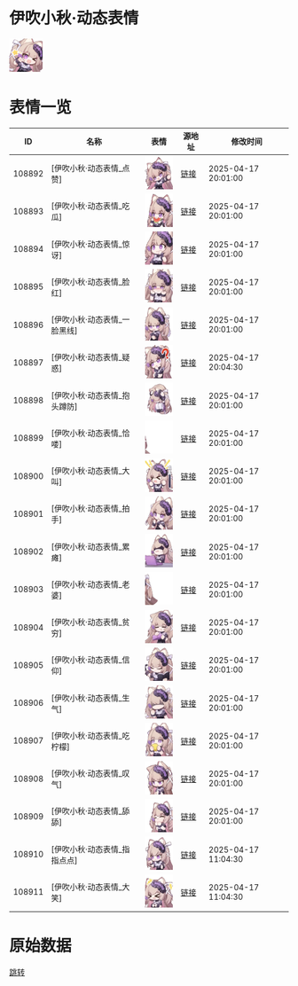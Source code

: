 # 伊吹小秋·动态表情

<img src="./cover.png" height="60" alt="cover" />

# 表情一览

|ID|名称|表情|源地址|修改时间|
|----|----|----|----|----|
|108892|[伊吹小秋·动态表情_点赞]|<img src="./pic/108892_%5B伊吹小秋·动态表情_点赞%5D.gif" height="60" alt="点赞"/>|[链接](https://i0.hdslb.com/bfs/garb/cbc3183ec4ac535689cd77ce08af47a6545292f2.gif)|2025-04-17 20:01:00|
|108893|[伊吹小秋·动态表情_吃瓜]|<img src="./pic/108893_%5B伊吹小秋·动态表情_吃瓜%5D.gif" height="60" alt="吃瓜"/>|[链接](https://i0.hdslb.com/bfs/garb/112f95c55cd1fd0a2227a95820998fc0c0fbb130.gif)|2025-04-17 20:01:00|
|108894|[伊吹小秋·动态表情_惊讶]|<img src="./pic/108894_%5B伊吹小秋·动态表情_惊讶%5D.gif" height="60" alt="惊讶"/>|[链接](https://i0.hdslb.com/bfs/garb/e78f6074e61911dafb05acb1b141140fc118a411.gif)|2025-04-17 20:01:00|
|108895|[伊吹小秋·动态表情_脸红]|<img src="./pic/108895_%5B伊吹小秋·动态表情_脸红%5D.gif" height="60" alt="脸红"/>|[链接](https://i0.hdslb.com/bfs/garb/ed02a66c8c3fd4e722de1f84356639d8ee03feca.gif)|2025-04-17 20:01:00|
|108896|[伊吹小秋·动态表情_一脸黑线]|<img src="./pic/108896_%5B伊吹小秋·动态表情_一脸黑线%5D.gif" height="60" alt="一脸黑线"/>|[链接](https://i0.hdslb.com/bfs/garb/df9146ba4e944419c94ffaa6a9cdd1db7a78c18a.gif)|2025-04-17 20:01:00|
|108897|[伊吹小秋·动态表情_疑惑]|<img src="./pic/108897_%5B伊吹小秋·动态表情_疑惑%5D.gif" height="60" alt="疑惑"/>|[链接](https://i0.hdslb.com/bfs/garb/9065978c9720ac859ab13788f97600025278d23d.gif)|2025-04-17 20:04:30|
|108898|[伊吹小秋·动态表情_抱头蹲防]|<img src="./pic/108898_%5B伊吹小秋·动态表情_抱头蹲防%5D.gif" height="60" alt="抱头蹲防"/>|[链接](https://i0.hdslb.com/bfs/garb/9609c8d52f396ca2a03d8ce1df717de77a6022e0.gif)|2025-04-17 20:01:00|
|108899|[伊吹小秋·动态表情_恰喽]|<img src="./pic/108899_%5B伊吹小秋·动态表情_恰喽%5D.gif" height="60" alt="恰喽"/>|[链接](https://i0.hdslb.com/bfs/garb/dc09d89440d7c6c3ef5ccb6eb915e0dce106b1b0.gif)|2025-04-17 20:01:00|
|108900|[伊吹小秋·动态表情_大叫]|<img src="./pic/108900_%5B伊吹小秋·动态表情_大叫%5D.gif" height="60" alt="大叫"/>|[链接](https://i0.hdslb.com/bfs/garb/f83f128f04a6253716e14c59610db73f0bf5b506.gif)|2025-04-17 20:01:00|
|108901|[伊吹小秋·动态表情_拍手]|<img src="./pic/108901_%5B伊吹小秋·动态表情_拍手%5D.gif" height="60" alt="拍手"/>|[链接](https://i0.hdslb.com/bfs/garb/29fc05eb7aa8613b1d12690ebcee683dc93a6dc1.gif)|2025-04-17 20:01:00|
|108902|[伊吹小秋·动态表情_累瘫]|<img src="./pic/108902_%5B伊吹小秋·动态表情_累瘫%5D.gif" height="60" alt="累瘫"/>|[链接](https://i0.hdslb.com/bfs/garb/b2d1c01b3923449a06a66b18b55cd562e3c84702.gif)|2025-04-17 20:01:00|
|108903|[伊吹小秋·动态表情_老婆]|<img src="./pic/108903_%5B伊吹小秋·动态表情_老婆%5D.gif" height="60" alt="老婆"/>|[链接](https://i0.hdslb.com/bfs/garb/3f87cc5e1bdd807047624dc030fed30be5d2fcb1.gif)|2025-04-17 20:01:00|
|108904|[伊吹小秋·动态表情_贫穷]|<img src="./pic/108904_%5B伊吹小秋·动态表情_贫穷%5D.gif" height="60" alt="贫穷"/>|[链接](https://i0.hdslb.com/bfs/garb/dc73a27bd9db5e773fb60c3be8823f159b5a7906.gif)|2025-04-17 20:01:00|
|108905|[伊吹小秋·动态表情_信仰]|<img src="./pic/108905_%5B伊吹小秋·动态表情_信仰%5D.gif" height="60" alt="信仰"/>|[链接](https://i0.hdslb.com/bfs/garb/657a977128bbb3b475bcdcd8d41afd40ba8ea43c.gif)|2025-04-17 20:01:00|
|108906|[伊吹小秋·动态表情_生气]|<img src="./pic/108906_%5B伊吹小秋·动态表情_生气%5D.gif" height="60" alt="生气"/>|[链接](https://i0.hdslb.com/bfs/garb/20142a2e0dc53871fb2155969c36228ee569cbcf.gif)|2025-04-17 20:01:00|
|108907|[伊吹小秋·动态表情_吃柠檬]|<img src="./pic/108907_%5B伊吹小秋·动态表情_吃柠檬%5D.gif" height="60" alt="吃柠檬"/>|[链接](https://i0.hdslb.com/bfs/garb/c2b49dd07d56f5110f0092445b1298691b3edb50.gif)|2025-04-17 20:01:00|
|108908|[伊吹小秋·动态表情_叹气]|<img src="./pic/108908_%5B伊吹小秋·动态表情_叹气%5D.gif" height="60" alt="叹气"/>|[链接](https://i0.hdslb.com/bfs/garb/3752a46c96fa44fe3184cb1e714738556eb75639.gif)|2025-04-17 20:01:00|
|108909|[伊吹小秋·动态表情_舔舔]|<img src="./pic/108909_%5B伊吹小秋·动态表情_舔舔%5D.gif" height="60" alt="舔舔"/>|[链接](https://i0.hdslb.com/bfs/garb/0bd0f16e261a994d57f196ca3fe819411058e358.gif)|2025-04-17 20:01:00|
|108910|[伊吹小秋·动态表情_指指点点]|<img src="./pic/108910_%5B伊吹小秋·动态表情_指指点点%5D.gif" height="60" alt="指指点点"/>|[链接](https://i0.hdslb.com/bfs/garb/e92a15447ebc6a041cf6671ff22f6c6f090cd442.gif)|2025-04-17 11:04:30|
|108911|[伊吹小秋·动态表情_大笑]|<img src="./pic/108911_%5B伊吹小秋·动态表情_大笑%5D.gif" height="60" alt="大笑"/>|[链接](https://i0.hdslb.com/bfs/garb/968238c1cd8ee449c1b5db03d24b34a47bb55fb5.gif)|2025-04-17 11:04:30|

# 原始数据

[跳转](./raw.json)

